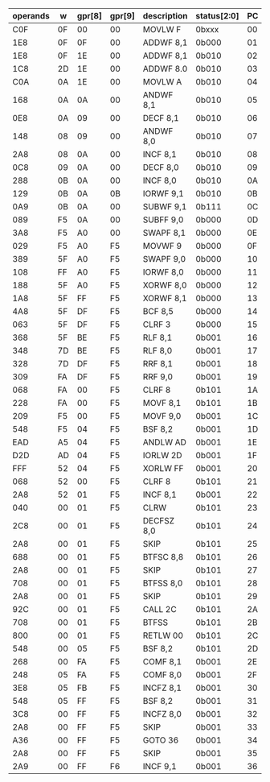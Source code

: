 | operands | w | gpr[8] | gpr[9] | description |status[2:0]|PC|
|----------|---|--------|--------|-------------|-----------|--|
|C0F|0F|00|00|MOVLW F|0bxxx|00|
|1E8|0F|0F|00|ADDWF 8,1|0b000|01|
|1E8|0F|1E|00|ADDWF 8,1|0b010|02|
|1C8|2D|1E|00|ADDWF 8.0|0b010|03|
|C0A|0A|1E|00|MOVLW A|0b010|04|
|168|0A|0A|00|ANDWF 8,1|0b010|05|
|0E8|0A|09|00|DECF 8,1|0b010|06|
|148|08|09|00|ANDWF 8,0|0b010|07|
|2A8|08|0A|00|INCF 8,1|0b010|08|
|0C8|09|0A|00|DECF 8,0|0b010|09|
|288|0B|0A|00|INCF 8,0|0b010|0A|
|129|0B|0A|0B|IORWF 9,1|0b010|0B|
|0A9|0B|0A|00|SUBWF 9,1|0b111|0C|
|089|F5|0A|00|SUBFF 9,0|0b000|0D|
|3A8|F5|A0|00|SWAPF 8,1|0b000|0E|
|029|F5|A0|F5|MOVWF 9|0b000|0F|
|389|5F|A0|F5|SWAPF 9,0|0b000|10|
|108|FF|A0|F5|IORWF 8,0|0b000|11|
|188|5F|A0|F5|XORWF 8,0|0b000|12|
|1A8|5F|FF|F5|XORWF 8,1|0b000|13|
|4A8|5F|DF|F5|BCF 8,5|0b000|14|
|063|5F|DF|F5|CLRF 3|0b000|15|
|368|5F|BE|F5|RLF 8,1|0b001|16|
|348|7D|BE|F5|RLF 8,0|0b001|17|
|328|7D|DF|F5|RRF 8,1|0b001|18|
|309|FA|DF|F5|RRF 9,0|0b001|19|
|068|FA|00|F5|CLRF 8|0b101|1A|
|228|FA|00|F5|MOVF 8,1|0b101|1B|
|209|F5|00|F5|MOVF 9,0|0b001|1C|
|548|F5|04|F5|BSF 8,2|0b001|1D|
|EAD|A5|04|F5|ANDLW AD|0b001|1E|
|D2D|AD|04|F5|IORLW 2D|0b001|1F|
|FFF|52|04|F5|XORLW FF|0b001|20|
|068|52|00|F5|CLRF 8|0b101|21|
|2A8|52|01|F5|INCF 8,1|0b001|22|
|040|00|01|F5|CLRW|0b101|23|
|2C8|00|01|F5|DECFSZ 8,0|0b101|24|
|2A8|00|01|F5|SKIP|0b101|25|
|688|00|01|F5|BTFSC 8,8|0b101|26|
|2A8|00|01|F5|SKIP|0b101|27|
|708|00|01|F5|BTFSS 8,0|0b101|28|
|2A8|00|01|F5|SKIP|0b101|29|
|92C|00|01|F5|CALL 2C|0b101|2A|
|708|00|01|F5|BTFSS|0b101|2B|
|800|00|01|F5|RETLW 00|0b101|2C|
|548|00|05|F5|BSF 8,2|0b101|2D|
|268|00|FA|F5|COMF 8,1|0b001|2E|
|248|05|FA|F5|COMF 8,0|0b001|2F|
|3E8|05|FB|F5|INCFZ 8,1|0b001|30|
|548|05|FF|F5|BSF 8,2|0b001|31|
|3C8|00|FF|F5|INCFZ 8,0|0b001|32|
|2A8|00|FF|F5|SKIP|0b001|33|
|A36|00|FF|F5|GOTO 36|0b001|34|
|2A8|00|FF|F5|SKIP|0b001|35|
|2A9|00|FF|F6|INCF 9,1|0b001|36|
